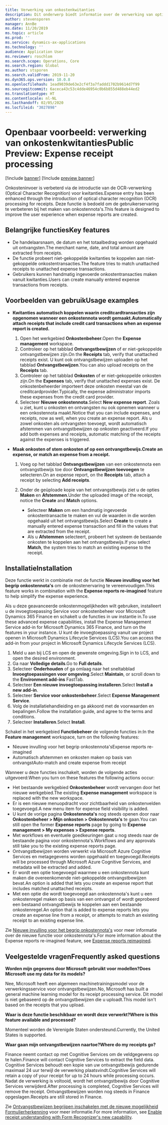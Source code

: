```yaml
---
title: Verwerking van onkostenkwitanties
description: Dit onderwerp biedt informatie over de verwerking van optische tekenherkenning (OCR) voor kwitanties. Deze functie is bedoeld om de gebruikerservaring te verbeteren bij het maken van onkostennota's in Microsoft Dynamics 365 Finance.
author: stevensporen
manager: AnnBe
ms.date: 11/20/2019
ms.topic: article
ms.prod: ''
ms.service: dynamics-ax-applications
ms.technology: ''
audience: Application User
ms.reviewer: roschlom
ms.search.scope: Operations, Core
ms.search.region: Global
ms.author: stsporen
ms.search.validFrom: 2019-11-20
ms.dyn365.ops.version: 10.0.8
ms.openlocfilehash: 1ead9039de63e2cf4f3a7faddd1702b9614d7f99
ms.sourcegitcommit: 6aceca43c53c4dde46954c0b6b855d488eb44ed2
ms.translationtype: HT
ms.contentlocale: nl-NL
ms.lasthandoff: 02/05/2020
ms.locfileid: "3027898"
---
```

# <a name="public-preview-expense-receipt-processing"></a><span data-ttu-id="a9a64-104">Openbaar voorbeeld: verwerking van onkostenkwitanties</span><span class="sxs-lookup"><span data-stu-id="a9a64-104">Public Preview: Expense receipt processing</span></span>

[!include [banner](../includes/banner.md)]
[!include [preview banner](../includes/preview-banner.md)]


<span data-ttu-id="a9a64-105">Onkosteninvoer is verbeterd via de introductie van de OCR-verwerking (Optical Character Recognition) voor kwitanties.</span><span class="sxs-lookup"><span data-stu-id="a9a64-105">Expense entry has been enhanced through the introduction of optical character recognition (OCR) processing for receipts.</span></span> <span data-ttu-id="a9a64-106">Deze functie is bedoeld om de gebruikerservaring te verbeteren bij het maken van onkostennota's.</span><span class="sxs-lookup"><span data-stu-id="a9a64-106">This feature is designed to improve the user experience when expense reports are created.</span></span>

## <a name="key-features"></a><span data-ttu-id="a9a64-107">Belangrijke functies</span><span class="sxs-lookup"><span data-stu-id="a9a64-107">Key features</span></span>

- <span data-ttu-id="a9a64-108">De handelaarsnaam, de datum en het totaalbedrag worden opgehaald uit ontvangsten.</span><span class="sxs-lookup"><span data-stu-id="a9a64-108">The merchant name, date, and total amount are extracted from receipts.</span></span>
- <span data-ttu-id="a9a64-109">De functie probeert niet-gekoppelde kwitanties te koppelen aan niet-gekoppelde onkostentransacties.</span><span class="sxs-lookup"><span data-stu-id="a9a64-109">The feature tries to match unattached receipts to unattached expense transactions.</span></span>
- <span data-ttu-id="a9a64-110">Gebruikers kunnen handmatig ingevoerde onkostentransacties maken vanuit kwitanties.</span><span class="sxs-lookup"><span data-stu-id="a9a64-110">Users can create manually entered expense transactions from receipts.</span></span>

## <a name="usage-examples"></a><span data-ttu-id="a9a64-111">Voorbeelden van gebruik</span><span class="sxs-lookup"><span data-stu-id="a9a64-111">Usage examples</span></span>

- <span data-ttu-id="a9a64-112">**Kwitanties automatisch koppelen waarin creditcardtransacties zijn opgenomen wanneer een onkostennota wordt gemaakt.**</span><span class="sxs-lookup"><span data-stu-id="a9a64-112">**Automatically attach receipts that include credit card transactions when an expense report is created.**</span></span>

    1. <span data-ttu-id="a9a64-113">Open het werkgebied **Onkostenbeheer**.</span><span class="sxs-lookup"><span data-stu-id="a9a64-113">Open the **Expense management** workspace.</span></span>
    2. <span data-ttu-id="a9a64-114">Controleer op het tabblad **Ontvangstbewijzen** of er niet-gekoppelde ontvangstbewijzen zijn.</span><span class="sxs-lookup"><span data-stu-id="a9a64-114">On the **Receipts** tab, verify that unattached receipts exist.</span></span> <span data-ttu-id="a9a64-115">U kunt ook ontvangstbewijzen uploaden op het tabblad **Ontvangstbewijzen**.</span><span class="sxs-lookup"><span data-stu-id="a9a64-115">You can also upload receipts on the **Receipts** tab.</span></span>
    3. <span data-ttu-id="a9a64-116">Controleer op het tabblad **Onkosten** of er niet-gekoppelde onkosten zijn.</span><span class="sxs-lookup"><span data-stu-id="a9a64-116">On the **Expenses** tab, verify that unattached expenses exist.</span></span> <span data-ttu-id="a9a64-117">De onkostenbeheerder importeert deze onkosten meestal van de creditcardprovider.</span><span class="sxs-lookup"><span data-stu-id="a9a64-117">Typically, the expense administrator imports these expenses from the credit card provider.</span></span>
    4. <span data-ttu-id="a9a64-118">Selecteer **Nieuwe onkostennota**.</span><span class="sxs-lookup"><span data-stu-id="a9a64-118">Select **New expense report**.</span></span> <span data-ttu-id="a9a64-119">Zoals u ziet, kunt u onkosten en ontvangsten nu ook opnemen wanneer u een onkostennota maakt.</span><span class="sxs-lookup"><span data-stu-id="a9a64-119">Notice that you can include expenses, and receipts, now as well, when you create an expense report.</span></span> <span data-ttu-id="a9a64-120">Als u zowel onkosten als ontvangsten toevoegt, wordt automatisch afstemmen van ontvangstbewijzen op onkosten geactiveerd.</span><span class="sxs-lookup"><span data-stu-id="a9a64-120">If you add both expenses and receipts, automatic matching of the receipts against the expenses is triggered.</span></span>

- <span data-ttu-id="a9a64-121">**Maak onkosten of stem onkosten af op een ontvangstbewijs.**</span><span class="sxs-lookup"><span data-stu-id="a9a64-121">**Create an expense, or match an expense from a receipt.**</span></span>

    1. <span data-ttu-id="a9a64-122">Voeg op het tabblad **Ontvangstbewijzen** van een onkostennota een ontvangstbewijs toe door **Ontvangstbewijzen toevoegen** te selecteren.</span><span class="sxs-lookup"><span data-stu-id="a9a64-122">On an expense report, on the **Receipts** tab, attach a receipt by selecting **Add receipts**.</span></span>
    2. <span data-ttu-id="a9a64-123">Onder de geüploade kopie van het ontvangstbewijs ziet u de opties **Maken** en **Afstemmen**.</span><span class="sxs-lookup"><span data-stu-id="a9a64-123">Under the uploaded image of the receipt, notice the **Create** and **Match** options.</span></span>

        - <span data-ttu-id="a9a64-124">Selecteer **Maken** om een handmatig ingevoerde onkostentransactie te maken en vul de waarden in die worden opgehaald uit het ontvangstbewijs.</span><span class="sxs-lookup"><span data-stu-id="a9a64-124">Select **Create** to create a manually entered expense transaction and fill in the values that are extracted from the receipt.</span></span>
        - <span data-ttu-id="a9a64-125">Als u **Afstemmen** selecteert, probeert het systeem de bestaande onkosten te koppelen aan het ontvangstbewijs.</span><span class="sxs-lookup"><span data-stu-id="a9a64-125">If you select **Match**, the system tries to match an existing expense to the receipt.</span></span>

## <a name="installation"></a><span data-ttu-id="a9a64-126">Installatie</span><span class="sxs-lookup"><span data-stu-id="a9a64-126">Installation</span></span>

<span data-ttu-id="a9a64-127">Deze functie werkt in combinatie met de functie **Nieuwe invulling voor het begrip onkostennota's** om de onkostenervaring te vereenvoudigen.</span><span class="sxs-lookup"><span data-stu-id="a9a64-127">This feature works in combination with the **Expense reports re-imagined** feature to help simplify the expense experience.</span></span>

<span data-ttu-id="a9a64-128">Als u deze geavanceerde onkostenmogelijkheden wilt gebruiken, installeert u de invoegtoepassing Service voor onkostenbeheer voor Microsoft Dynamics 365 Finance en schakelt u de functies in uw instantie in.</span><span class="sxs-lookup"><span data-stu-id="a9a64-128">To use these advanced expense capabilities, install the Expense Management Service add-in for Microsoft Dynamics 365 Finance, and turn on the features in your instance.</span></span> <span data-ttu-id="a9a64-129">U kunt de invoegtoepassing vanuit uw project openen in Microsoft Dynamics Lifecycle Services (LCS).</span><span class="sxs-lookup"><span data-stu-id="a9a64-129">You can access the add-in from your project in Microsoft Dynamics Lifecycle Services (LCS).</span></span>

1. <span data-ttu-id="a9a64-130">Meld u aan bij LCS en open de gewenste omgeving.</span><span class="sxs-lookup"><span data-stu-id="a9a64-130">Sign in to LCS, and open the desired environment.</span></span>
2. <span data-ttu-id="a9a64-131">Ga naar **Volledige details**.</span><span class="sxs-lookup"><span data-stu-id="a9a64-131">Go to **Full details**.</span></span>
3. <span data-ttu-id="a9a64-132">Selecteer **Onderhouden** of ga omlaag naar het sneltabblad **Invoegtoepassingen voor omgeving**.</span><span class="sxs-lookup"><span data-stu-id="a9a64-132">Select **Maintain**, or scroll down to the **Environment add-ins** FastTab.</span></span>
4. <span data-ttu-id="a9a64-133">Selecteer **Een nieuwe invoegtoepassing installeren**.</span><span class="sxs-lookup"><span data-stu-id="a9a64-133">Select **Install a new add-in**.</span></span>
5. <span data-ttu-id="a9a64-134">Selecteer **Service voor onkostenbeheer**.</span><span class="sxs-lookup"><span data-stu-id="a9a64-134">Select **Expense Management Service**.</span></span>
6. <span data-ttu-id="a9a64-135">Volg de installatiehandleiding en ga akkoord met de voorwaarden en bepalingen.</span><span class="sxs-lookup"><span data-stu-id="a9a64-135">Follow the installation guide, and agree to the terms and conditions.</span></span>
7. <span data-ttu-id="a9a64-136">Selecteer **Installeren**.</span><span class="sxs-lookup"><span data-stu-id="a9a64-136">Select **Install**.</span></span>

<span data-ttu-id="a9a64-137">Schakel in het werkgebied **Functiebeheer** de volgende functies in:</span><span class="sxs-lookup"><span data-stu-id="a9a64-137">In the **Feature management** workspace, turn on the following features:</span></span>

- <span data-ttu-id="a9a64-138">Nieuwe invulling voor het begrip onkostennota's</span><span class="sxs-lookup"><span data-stu-id="a9a64-138">Expense reports re-imagined</span></span>
- <span data-ttu-id="a9a64-139">Automatisch afstemmen en onkosten maken op basis van ontvangst</span><span class="sxs-lookup"><span data-stu-id="a9a64-139">Auto-match and create expense from receipt</span></span>

<span data-ttu-id="a9a64-140">Wanneer u deze functies inschakelt, worden de volgende acties uitgevoerd:</span><span class="sxs-lookup"><span data-stu-id="a9a64-140">When you turn on these features the following actions occur:</span></span>

- <span data-ttu-id="a9a64-141">Het bestaande werkgebied **Onkostenbeheer** wordt vervangen door het nieuwe werkgebied.</span><span class="sxs-lookup"><span data-stu-id="a9a64-141">The existing **Expense management** workspace is replaced with the new workspace.</span></span>
- <span data-ttu-id="a9a64-142">Er is een nieuwe menuopdracht voor zichtbaarheid van onkostenvelden toegevoegd.</span><span class="sxs-lookup"><span data-stu-id="a9a64-142">A new menu item for expense field visibility is added.</span></span>
- <span data-ttu-id="a9a64-143">U kunt de vorige pagina **Onkostennota's** nog steeds openen door naar **Onkostenbeheer > Mijn onkosten > Onkostennota's** te gaan.</span><span class="sxs-lookup"><span data-stu-id="a9a64-143">You can still open the former **Expense reports** page by going to **Expense management > My expenses > Expense reports**.</span></span>
- <span data-ttu-id="a9a64-144">Met workflows en eventuele goedkeuringen gaat u nog steeds naar de bestaande pagina voor onkostennota's.</span><span class="sxs-lookup"><span data-stu-id="a9a64-144">Workflows and any approvals still take you to the existing expense reports page.</span></span>
- <span data-ttu-id="a9a64-145">Ontvangstbewijzen worden verwerkt via Microsoft Azure Cognitive Services en metagegevens worden opgehaald en toegevoegd.</span><span class="sxs-lookup"><span data-stu-id="a9a64-145">Receipts will be processed through Microsoft Azure Cognitive Services, and metadata will be extracted and added.</span></span>
- <span data-ttu-id="a9a64-146">Er wordt een optie toegevoegd waarmee u een onkostennota kunt maken die overeenkomende niet-gekoppelde ontvangstbewijzen bevat.</span><span class="sxs-lookup"><span data-stu-id="a9a64-146">An option is added that lets you create an expense report that includes matched unattached receipts.</span></span>
- <span data-ttu-id="a9a64-147">Met een optie die wordt toegevoegd aan onkostennota's kunt u een onkostenregel maken op basis van een ontvangst of wordt geprobeerd een bestaand ontvangstbewijs te koppelen aan een bestaande onkostenregel.</span><span class="sxs-lookup"><span data-stu-id="a9a64-147">An option that is added to expense reports lets you create an expense line from a receipt, or attempts to match an existing receipt to an existing expense line.</span></span>

<span data-ttu-id="a9a64-148">Zie [Nieuwe invulling voor het begrip onkostennota's](ExpenseWorkspaceNew.md) voor meer informatie over de nieuwe functie voor onkostennota's.</span><span class="sxs-lookup"><span data-stu-id="a9a64-148">For more information about the Expense reports re-imagined feature, see [Expense reports reimagined](ExpenseWorkspaceNew.md).</span></span>

## <a name="frequently-asked-questions"></a><span data-ttu-id="a9a64-149">Veelgestelde vragen</span><span class="sxs-lookup"><span data-stu-id="a9a64-149">Frequently asked questions</span></span>

<span data-ttu-id="a9a64-150">**Worden mijn gegevens door Microsoft gebruikt voor modellen?**</span><span class="sxs-lookup"><span data-stu-id="a9a64-150">**Does Microsoft use my data for its models?**</span></span>

<span data-ttu-id="a9a64-151">Nee, Microsoft heeft een algemeen machinetrainingsmodel voor de verwerkingsservice voor ontvangstbewijzen.</span><span class="sxs-lookup"><span data-stu-id="a9a64-151">No, Microsoft has built a general machine learning model for its receipt processing service.</span></span> <span data-ttu-id="a9a64-152">Dit model is niet gebaseerd op de ontvangstbewijzen die u uploadt.</span><span class="sxs-lookup"><span data-stu-id="a9a64-152">This model isn't based on the receipts that you upload.</span></span>

<span data-ttu-id="a9a64-153">**Waar is deze functie beschikbaar en wordt deze verwerkt?**</span><span class="sxs-lookup"><span data-stu-id="a9a64-153">**Where is this feature available and processed?**</span></span>

<span data-ttu-id="a9a64-154">Momenteel worden de Verenigde Staten ondersteund.</span><span class="sxs-lookup"><span data-stu-id="a9a64-154">Currently, the United States is supported.</span></span>

<span data-ttu-id="a9a64-155">**Waar gaan mijn ontvangstbewijzen naartoe?**</span><span class="sxs-lookup"><span data-stu-id="a9a64-155">**Where do my receipts go?**</span></span>

<span data-ttu-id="a9a64-156">Finance neemt contact op met Cognitive Services om de veldgegevens op te halen.</span><span class="sxs-lookup"><span data-stu-id="a9a64-156">Finance will contact Cognitive Services to extract the field data.</span></span> <span data-ttu-id="a9a64-157">Cognitive Services behoudt een kopie van uw ontvangstbewijs gedurende maximaal 24 uur terwijl de verwerking plaatsvindt.</span><span class="sxs-lookup"><span data-stu-id="a9a64-157">Cognitive Services will retain a copy of your receipt for up to 24 hours while processing occurs.</span></span> <span data-ttu-id="a9a64-158">Nadat de verwerking is voltooid, wordt het ontvangstbewijs door Cognitive Services verwijderd.</span><span class="sxs-lookup"><span data-stu-id="a9a64-158">After processing is completed, Cognitive Services will remove the receipt.</span></span> <span data-ttu-id="a9a64-159">Ontvangstbewijzen worden nog steeds in Finance opgeslagen.</span><span class="sxs-lookup"><span data-stu-id="a9a64-159">Receipts are still stored in Finance.</span></span>

<span data-ttu-id="a9a64-160">Zie [Ontvangstbewijzen begrijpen inschakelen met de nieuwe mogelijkheid Formulierherkenning](https://azure.microsoft.com/blog/enable-receipt-understanding-with-form-recognizer-s-new-capability/) voor meer informatie.</span><span class="sxs-lookup"><span data-stu-id="a9a64-160">For more information, see [Enable receipt understanding with Form Recognizer's new capability](https://azure.microsoft.com/blog/enable-receipt-understanding-with-form-recognizer-s-new-capability/).</span></span>
